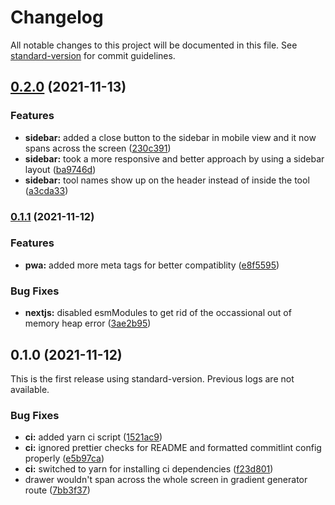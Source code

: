 # Changelog

All notable changes to this project will be documented in this file. See [standard-version](https://github.com/conventional-changelog/standard-version) for commit guidelines.

## [0.2.0](https://github.com/AnishDe12020/devkit/compare/v0.1.1...v0.2.0) (2021-11-13)


### Features

* **sidebar:** added a close button to the sidebar in mobile view and it now spans across the screen ([230c391](https://github.com/AnishDe12020/devkit/commits/230c391edce6eec58504381b680e6754d9e66595))
* **sidebar:** took a more responsive and better approach by using a sidebar layout ([ba9746d](https://github.com/AnishDe12020/devkit/commits/ba9746dfa74dc49a764a4b66e3fade75ade184d5))
* **sidebar:** tool names show up on the header instead of inside the tool ([a3cda33](https://github.com/AnishDe12020/devkit/commits/a3cda33a9e4391f3b041d5a5f41318ed27e6eed7))

### [0.1.1](https://github.com/AnishDe12020/devkit/compare/v0.1.0...v0.1.1) (2021-11-12)


### Features

* **pwa:** added more meta tags for better compatiblity ([e8f5595](https://github.com/AnishDe12020/devkit/commits/e8f5595927fea9222d9e74a35c2fe5455fa2aa43))


### Bug Fixes

* **nextjs:** disabled esmModules to get rid of the occassional out of memory heap error ([3ae2b95](https://github.com/AnishDe12020/devkit/commits/3ae2b952e625f78bdcc149a4d71fc36149a7dcfc))

## 0.1.0 (2021-11-12)

This is the first release using standard-version. Previous logs are not available.

### Bug Fixes

- **ci:** added yarn ci script ([1521ac9](https://github.com/AnishDe12020/devkit/commits/1521ac987ca0378754333976b0a45d4ab37061ba))
- **ci:** ignored prettier checks for README and formatted commitlint config properly ([e5b97ca](https://github.com/AnishDe12020/devkit/commits/e5b97ca0e25c8401e189ba4aa15871f1045dc140))
- **ci:** switched to yarn for installing ci dependencies ([f23d801](https://github.com/AnishDe12020/devkit/commits/f23d8012fdc9f5f5fb4a455acc3caab6b55b299f))
- drawer wouldn't span across the whole screen in gradient generator route ([7bb3f37](https://github.com/AnishDe12020/devkit/commits/7bb3f3703c58a89055746f3b811919adaa1606ea))
